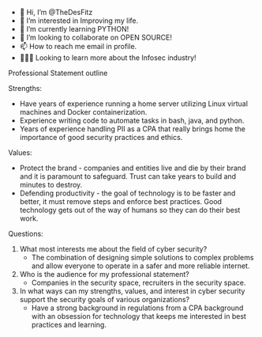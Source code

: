 - 👋 Hi, I’m @TheDesFitz
- 👀 I’m interested in Improving my life.
- 🌱 I’m currently learning PYTHON!
- 💞️ I’m looking to collaborate on OPEN SOURCE!
- 📫 How to reach me email in profile.
- 👨🏻‍💻 Looking to learn more about the Infosec industry! 

<!---
TheDesFitz/TheDesFitz is a ✨ special ✨ repository because its `README.md` (this file) appears on your GitHub profile.
You can click the Preview link to take a look at your changes.
--->

Professional Statement outline

Strengths: 
  - Have years of experience running a home server utilizing Linux virtual machines and Docker containerization.
  - Experience writing code to automate tasks in bash, java, and python.
  - Years of experience handling PII as a CPA that really brings home the importance of good security practices and ethics.

Values:
  - Protect the brand - companies and entities live and die by their brand and it is paramount to
      safeguard. Trust can take years to build and minutes to destroy.
  - Defending productivity - the goal of technology is to be faster and better, it must remove steps
      and enforce best practices. Good technology gets out of the way of humans so they can do their best work.

Questions:
1. What most interests me about the field of cyber security?
   - The combination of designing simple solutions to complex problems and allow everyone to operate in a safer and more reliable internet. 
2. Who is the audience for my professional statement?
   - Companies in the security space, recruiters in the security space.
3. In what ways can my strengths, values, and interest in cyber security support the
security goals of various organizations?
   - Have a strong background in regulations from a CPA background with an obsession for technology that keeps me interested in best practices and learning.  
